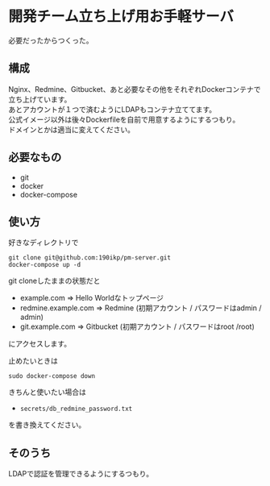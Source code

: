 # 開発チーム立ち上げ用お手軽サーバ
必要だったからつくった。

## 構成
Nginx、Redmine、Gitbucket、あと必要なその他をそれぞれDockerコンテナで立ち上げています。  
あとアカウントが１つで済むようにLDAPもコンテナ立ててます。  
公式イメージ以外は後々Dockerfileを自前で用意するようにするつもり。  
ドメインとかは適当に変えてください。

## 必要なもの
- git
- docker
- docker-compose

## 使い方
好きなディレクトリで
```
git clone git@github.com:190ikp/pm-server.git
docker-compose up -d
```
git cloneしたままの状態だと
- example.com => Hello Worldなトップページ
- redmine.example.com  => Redmine (初期アカウント / パスワードはadmin / admin)
- git.example.com  => Gitbucket (初期アカウント / パスワードはroot /root)

にアクセスします。

止めたいときは
```
sudo docker-compose down
``` 
きちんと使いたい場合は
- `secrets/db_redmine_password.txt`

を書き換えてください。

## そのうち
LDAPで認証を管理できるようにするつもり。
